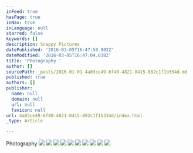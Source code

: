 ```yaml
---
inFeed: true
hasPage: true
inNav: true
inLanguage: null
starred: false
keywords: []
description: Snappy Pictures
datePublished: '2016-03-05T16:47:58.902Z'
dateModified: '2016-03-05T16:47:04.038Z'
title: 'Photography '
author: []
sourcePath: _posts/2016-01-01-4a03ce49-6f40-4821-8415-882c1f1b334d.md
published: true
authors: []
publisher:
  name: null
  domain: null
  url: null
  favicon: null
url: 4a03ce49-6f40-4821-8415-882c1f1b334d/index.html
_type: Article

---
```

Photography
![](https://s3-us-west-2.amazonaws.com/the-grid-img/p/146f48f9fa7f5cbe34f20aa32ae91f7579e4d402.jpg)
![](https://s3-us-west-2.amazonaws.com/the-grid-img/p/c8fccca9f2129abf23c58792c4135fe1e9e0e51d.jpg)
![](https://s3-us-west-2.amazonaws.com/the-grid-img/p/ad17701680f5c7bdd9aa4d488d841df45c4cf867.jpg)
![](https://s3-us-west-2.amazonaws.com/the-grid-img/p/0761573bab63c6b6c832fe8ceba11b4566344c87.jpg)
![](https://s3-us-west-2.amazonaws.com/the-grid-img/p/69e256707a5d7e63418faf817d0d37a5b2006226.jpg)
![](https://s3-us-west-2.amazonaws.com/the-grid-img/p/ad88e2bc9b15d5b6eb55fe0a0d75d8f32d3a1b71.jpg)
![](https://s3-us-west-2.amazonaws.com/the-grid-img/p/c450d90fea20add7c5c6ec1654c78992bc8e6c99.jpg)
![](https://s3-us-west-2.amazonaws.com/the-grid-img/p/ca0531ffcf5df2499b967da71fae6f3cf8e82c79.jpg)
![](https://s3-us-west-2.amazonaws.com/the-grid-img/p/efc3b09bedae5b200cdb1a845c9b8f1ecb3b0365.jpg)
![](https://s3-us-west-2.amazonaws.com/the-grid-img/p/c523367476619660fb87bb4b0418b49fda0d5287.jpg)